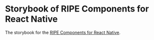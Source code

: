 # Storybook of RIPE Components for React Native

The storybook for the [RIPE Components for React Native](https://github.com/ripe-tech/ripe-components-react-native).
